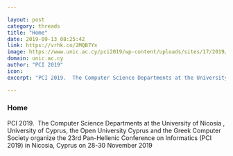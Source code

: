 ```yaml
---

layout: post
category: threads
title: "Home"
date: 2019-09-13 08:25:42
link: https://vrhk.co/2MQB7Yx
image: https://www.unic.ac.cy/pci2019/wp-content/uploads/sites/17/2019/02/PCI-2019.png
domain: unic.ac.cy
author: "PCI 2019"
icon: 
excerpt: "PCI 2019.  The Computer Science Departments at the University of Nicosia , University of Cyprus, the Open University Cyprus and the Greek Computer Society organize the 23rd Pan-Hellenic Conference on Informatics (PCI 2019) in Nicosia, Cyprus on 28-30 November 2019"

---
```


### Home

PCI 2019.  The Computer Science Departments at the University of Nicosia , University of Cyprus, the Open University Cyprus and the Greek Computer Society organize the 23rd Pan-Hellenic Conference on Informatics (PCI 2019) in Nicosia, Cyprus on 28-30 November 2019